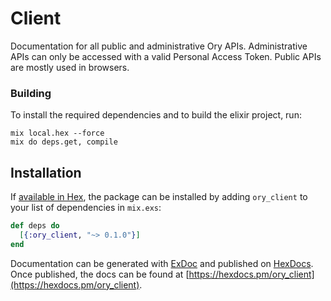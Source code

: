 # Client

Documentation for all public and administrative Ory APIs. Administrative APIs can only be accessed with a valid Personal Access Token. Public APIs are mostly used in browsers. 

### Building

To install the required dependencies and to build the elixir project, run:
```
mix local.hex --force
mix do deps.get, compile
```

## Installation

If [available in Hex](https://hex.pm/docs/publish), the package can be installed
by adding `ory_client` to your list of dependencies in `mix.exs`:

```elixir
def deps do
  [{:ory_client, "~> 0.1.0"}]
end
```

Documentation can be generated with [ExDoc](https://github.com/elixir-lang/ex_doc)
and published on [HexDocs](https://hexdocs.pm). Once published, the docs can
be found at [https://hexdocs.pm/ory_client](https://hexdocs.pm/ory_client).
